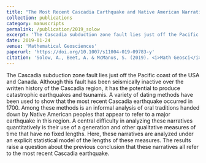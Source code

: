 ```yaml
---
title: "The Most Recent Cascadia Earthquake and Native American Narratives"
collection: publications
category: manuscripts
permalink: /publication/2019_solow
excerpt: 'The Cascadia subduction zone fault lies just off the Pacific coast of the USA and Canada. Although this fault has been seismically inactive over the written history of the Cascadia region, it has the potential to ...'
date: 2019-01-24
venue: 'Mathematical Geosciences'
paperurl: 'https://doi.org/10.1007/s11004-019-09783-y'
citation: 'Solow, A., Beet, A. & McManus, S. (2019). <i>Math Geosci</i> &quot;51, 683–690.&quot;. '
---
```


The Cascadia subduction zone fault lies just off the Pacific coast of the USA and Canada. Although this fault has been seismically inactive over the written history of the Cascadia region, it has the potential to produce catastrophic earthquakes and tsunamis. A variety of dating methods have been used to show that the most recent Cascadia earthquake occurred in 1700. Among these methods is an informal analysis of oral traditions handed down by Native American peoples that appear to refer to a major earthquake in this region. A central difficulty in analyzing these narratives quantitatively is their use of a generation and other qualitative measures of time that have no fixed lengths. Here, these narratives are analyzed under an explicit statistical model of the lengths of these measures. The results raise a question about the previous conclusion that these narratives all refer to the most recent Cascadia earthquake.